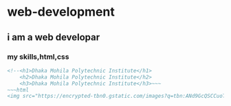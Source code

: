 # web-development
## i am a web developar
### my skills,html,css
~~~html
<!--<h1>Dhaka Mohila Polytechnic Institute</h1>
    <h2>Dhaka Mohila Polytechnic Institute</h2>
    <h3>Dhaka Mohila Polytechnic Institute</h3>~~~
~~~html
<img src="https://encrypted-tbn0.gstatic.com/images?q=tbn:ANd9GcQSCCuoTVNZNKSrRxtcJTJPqdmTFftbCWjTiTBr3nS4&s">~

